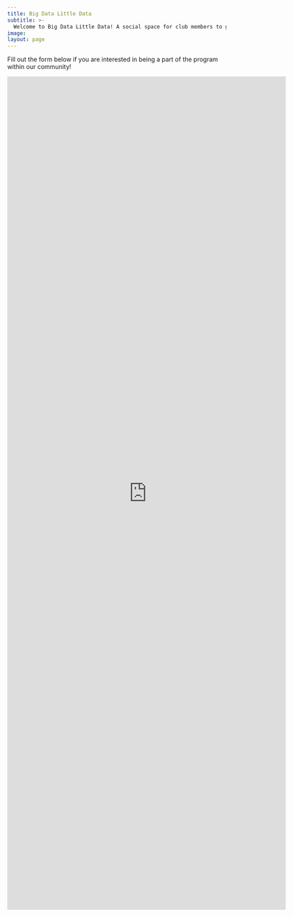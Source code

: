 ```yaml
---
title: Big Data Little Data
subtitle: >-
  Welcome to Big Data Little Data! A social space for club members to get to know one another as we all strive towards our common Data Science goals! 
image:
layout: page
---
```


Fill out the form below if you are interested in being a part of the program within our community!

<iframe src="https://docs.google.com/forms/d/e/1FAIpQLSf-EQ2iclwqeET54JS7GrtD-VaBLnT2GuBtYEOsZ1dnsN0RZg/viewform" width="640" height="1915" frameborder="0" marginheight="0" marginwidth="0">Loading…</iframe>
